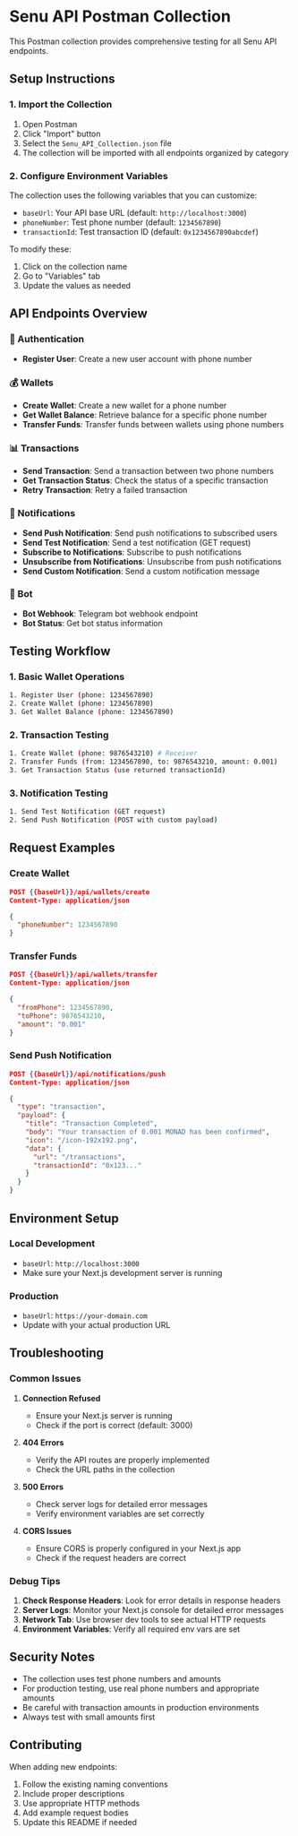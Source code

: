 # Senu API Postman Collection

This Postman collection provides comprehensive testing for all Senu API endpoints.

## Setup Instructions

### 1. Import the Collection
1. Open Postman
2. Click "Import" button
3. Select the `Senu_API_Collection.json` file
4. The collection will be imported with all endpoints organized by category

### 2. Configure Environment Variables
The collection uses the following variables that you can customize:

- `baseUrl`: Your API base URL (default: `http://localhost:3000`)
- `phoneNumber`: Test phone number (default: `1234567890`)
- `transactionId`: Test transaction ID (default: `0x1234567890abcdef`)

To modify these:
1. Click on the collection name
2. Go to "Variables" tab
3. Update the values as needed

## API Endpoints Overview

### 🔐 Authentication
- **Register User**: Create a new user account with phone number

### 💰 Wallets
- **Create Wallet**: Create a new wallet for a phone number
- **Get Wallet Balance**: Retrieve balance for a specific phone number
- **Transfer Funds**: Transfer funds between wallets using phone numbers

### 📊 Transactions
- **Send Transaction**: Send a transaction between two phone numbers
- **Get Transaction Status**: Check the status of a specific transaction
- **Retry Transaction**: Retry a failed transaction

### 🔔 Notifications
- **Send Push Notification**: Send push notifications to subscribed users
- **Send Test Notification**: Send a test notification (GET request)
- **Subscribe to Notifications**: Subscribe to push notifications
- **Unsubscribe from Notifications**: Unsubscribe from push notifications
- **Send Custom Notification**: Send a custom notification message

### 🤖 Bot
- **Bot Webhook**: Telegram bot webhook endpoint
- **Bot Status**: Get bot status information

## Testing Workflow

### 1. Basic Wallet Operations
```bash
1. Register User (phone: 1234567890)
2. Create Wallet (phone: 1234567890)
3. Get Wallet Balance (phone: 1234567890)
```

### 2. Transaction Testing
```bash
1. Create Wallet (phone: 9876543210) # Receiver
2. Transfer Funds (from: 1234567890, to: 9876543210, amount: 0.001)
3. Get Transaction Status (use returned transactionId)
```

### 3. Notification Testing
```bash
1. Send Test Notification (GET request)
2. Send Push Notification (POST with custom payload)
```

## Request Examples

### Create Wallet
```json
POST {{baseUrl}}/api/wallets/create
Content-Type: application/json

{
  "phoneNumber": 1234567890
}
```

### Transfer Funds
```json
POST {{baseUrl}}/api/wallets/transfer
Content-Type: application/json

{
  "fromPhone": 1234567890,
  "toPhone": 9876543210,
  "amount": "0.001"
}
```

### Send Push Notification
```json
POST {{baseUrl}}/api/notifications/push
Content-Type: application/json

{
  "type": "transaction",
  "payload": {
    "title": "Transaction Completed",
    "body": "Your transaction of 0.001 MONAD has been confirmed",
    "icon": "/icon-192x192.png",
    "data": {
      "url": "/transactions",
      "transactionId": "0x123..."
    }
  }
}
```

## Environment Setup

### Local Development
- `baseUrl`: `http://localhost:3000`
- Make sure your Next.js development server is running

### Production
- `baseUrl`: `https://your-domain.com`
- Update with your actual production URL

## Troubleshooting

### Common Issues

1. **Connection Refused**
   - Ensure your Next.js server is running
   - Check if the port is correct (default: 3000)

2. **404 Errors**
   - Verify the API routes are properly implemented
   - Check the URL paths in the collection

3. **500 Errors**
   - Check server logs for detailed error messages
   - Verify environment variables are set correctly

4. **CORS Issues**
   - Ensure CORS is properly configured in your Next.js app
   - Check if the request headers are correct

### Debug Tips

1. **Check Response Headers**: Look for error details in response headers
2. **Server Logs**: Monitor your Next.js console for detailed error messages
3. **Network Tab**: Use browser dev tools to see actual HTTP requests
4. **Environment Variables**: Verify all required env vars are set

## Security Notes

- The collection uses test phone numbers and amounts
- For production testing, use real phone numbers and appropriate amounts
- Be careful with transaction amounts in production environments
- Always test with small amounts first

## Contributing

When adding new endpoints:
1. Follow the existing naming conventions
2. Include proper descriptions
3. Use appropriate HTTP methods
4. Add example request bodies
5. Update this README if needed

